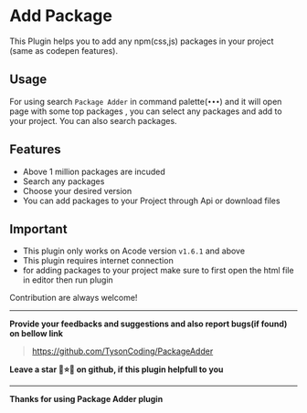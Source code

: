 # Add Package
This Plugin helps you to add any npm(css,js) packages in your project (same as codepen features).

## Usage
For using search `Package Adder` in command palette(`•••`) and it will open page with some top packages
, you can select any packages and add to your project. You can also search packages.

## Features
- Above 1 million packages are incuded
- Search any packages
- Choose your desired version
- You can add packages to your Project through Api or download files

## Important
* This plugin only works on Acode version `v1.6.1` and above
* This plugin requires internet connection
* for adding packages to your project make sure to first open the html file in editor then run plugin

Contribution are always welcome!

---

**Provide your feedbacks and suggestions and also report bugs(if found) on bellow link**
> https://github.com/TysonCoding/PackageAdder

**Leave a star 🌟⭐🌟 on github, if this plugin helpfull to you**

---

**Thanks for using Package Adder plugin**
